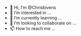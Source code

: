 - 👋 Hi, I’m @Chrisbivens
- 👀 I’m interested in ...
- 🌱 I’m currently learning ...
- 💞️ I’m looking to collaborate on ...
- 📫 How to reach me ...

<!---
Chrisbivens/Chrisbivens is a ✨ special ✨ repository because its `README.md` (this file) appears on your GitHub profile.
You can click the Preview link to take a look at your changes.
--->
